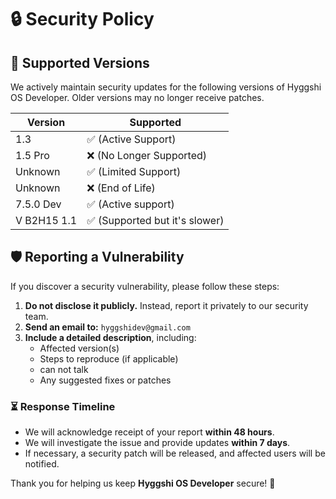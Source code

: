 # 🔒 Security Policy

## 📌 Supported Versions

We actively maintain security updates for the following versions of Hyggshi OS Developer. Older versions may no longer receive patches.

| Version | Supported          |
| ------- | ------------------ |
| 1.3   | ✅ (Active Support) |
| 1.5 Pro   | ❌ (No Longer Supported) |
| Unknown  | ✅ (Limited Support) |
| Unknown   | ❌ (End of Life) |
| 7.5.0 Dev   | ✅ (Active support) |
| V B2H15 1.1   | ✅ (Supported but it's slower) |

## 🛡️ Reporting a Vulnerability

If you discover a security vulnerability, please follow these steps:

1. **Do not disclose it publicly.** Instead, report it privately to our security team.
2. **Send an email to:** `hyggshidev@gmail.com`
3. **Include a detailed description**, including:
   - Affected version(s)
   - Steps to reproduce (if applicable)
   - can not talk
   - Any suggested fixes or patches

### ⏳ Response Timeline

- We will acknowledge receipt of your report **within 48 hours**.
- We will investigate the issue and provide updates **within 7 days**.
- If necessary, a security patch will be released, and affected users will be notified.

Thank you for helping us keep **Hyggshi OS Developer** secure! 🚀

